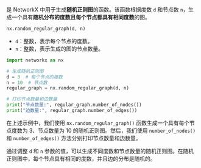 是 NetworkX 中用于生成**随机正则图**的函数。该函数根据度数 `d` 和节点数 `n`，生成一个具有**随机分布的度数且每个节点都具有相同度数**的图。
```python
nx.random_regular_graph(d, n)
```

- `d`：整数，表示每个节点的度数。
- `n`：整数，表示生成的图的节点数量。

```python
import networkx as nx

# 生成随机正则图
d = 3  # 每个节点的度数
n = 10  # 节点数
regular_graph = nx.random_regular_graph(d, n)

# 打印节点数量和边数量
print("节点数量:", regular_graph.number_of_nodes())
print("边数量:", regular_graph.number_of_edges())
```

在上述示例中，我们使用 `nx.random_regular_graph()` 函数生成一个具有每个节点度数为 3、节点数量为 10 的随机正则图。然后，我们使用 `number_of_nodes()` 和 `number_of_edges()` 方法分别打印节点数量和边数量。

通过调整 `d` 和 `n` 参数的值，可以生成不同度数和节点数量的随机正则图。在随机正则图中，每个节点具有相同的度数，并且边的分布是随机的。
